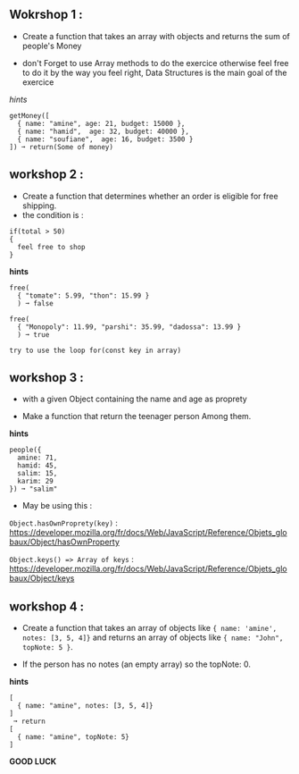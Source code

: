 ## Wokrshop 1 : 

* Create a function that takes an array with objects and returns the sum of people's Money

* don't Forget to use Array methods to do the exercice otherwise feel free to do it by the way you feel right, Data Structures is the main goal of the exercice

*hints*
```
getMoney([
  { name: "amine", age: 21, budget: 15000 },
  { name: "hamid",  age: 32, budget: 40000 },
  { name: "soufiane",  age: 16, budget: 3500 }
]) ➞ return(Some of money)
```



## workshop 2 :

* Create a function that determines whether an order is eligible for free shipping. 
* the condition is :

```
if(total > 50)
{
  feel free to shop
}
```

**hints** 

```
free(
  { "tomate": 5.99, "thon": 15.99 }
  ) ➞ false

free(
  { "Monopoly": 11.99, "parshi": 35.99, "dadossa": 13.99 }
  ) ➞ true

try to use the loop for(const key in array)
```

## workshop 3 :

* with a given Object containing the name and age as proprety 

* Make a function that return the teenager person Among them.

**hints**

```
people({
  amine: 71,
  hamid: 45,
  salim: 15,
  karim: 29
}) ➞ "salim"
```

* May be using this : 

`Object.hasOwnProprety(key)` : https://developer.mozilla.org/fr/docs/Web/JavaScript/Reference/Objets_globaux/Object/hasOwnProperty


`Object.keys() => Array of keys` : https://developer.mozilla.org/fr/docs/Web/JavaScript/Reference/Objets_globaux/Object/keys


## workshop 4 : 

* Create a function that takes an array of objects like `{ name: 'amine', notes: [3, 5, 4]}` and returns an array of objects like `{ name: "John", topNote: 5 }`.

* If the person  has no notes (an empty array) so the topNote: 0.

**hints** 

```
[
  { name: "amine", notes: [3, 5, 4]}
]
 ➞ return 
[
  { name: "amine", topNote: 5}
]
```


**GOOD LUCK** 
